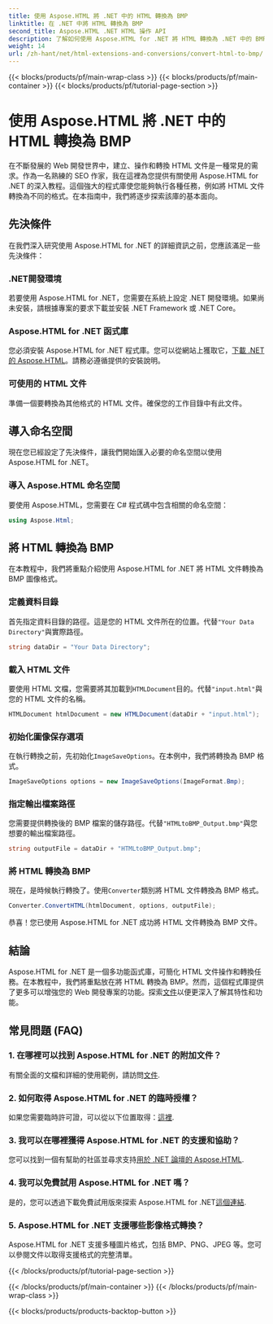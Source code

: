 ```yaml
---
title: 使用 Aspose.HTML 將 .NET 中的 HTML 轉換為 BMP
linktitle: 在 .NET 中將 HTML 轉換為 BMP
second_title: Aspose.HTML .NET HTML 操作 API
description: 了解如何使用 Aspose.HTML for .NET 將 HTML 轉換為 .NET 中的 BMP。為 Web 開發人員利用 Aspose.HTML for .NET 提供的綜合指南。
weight: 14
url: /zh-hant/net/html-extensions-and-conversions/convert-html-to-bmp/
---
```


{{< blocks/products/pf/main-wrap-class >}}
{{< blocks/products/pf/main-container >}}
{{< blocks/products/pf/tutorial-page-section >}}

# 使用 Aspose.HTML 將 .NET 中的 HTML 轉換為 BMP

在不斷發展的 Web 開發世界中，建立、操作和轉換 HTML 文件是一種常見的需求。作為一名熟練的 SEO 作家，我在這裡為您提供有關使用 Aspose.HTML for .NET 的深入教程。這個強大的程式庫使您能夠執行各種任務，例如將 HTML 文件轉換為不同的格式。在本指南中，我們將逐步探索該庫的基本面向。

## 先決條件

在我們深入研究使用 Aspose.HTML for .NET 的詳細資訊之前，您應該滿足一些先決條件：

### .NET開發環境

若要使用 Aspose.HTML for .NET，您需要在系統上設定 .NET 開發環境。如果尚未安裝，請根據專案的要求下載並安裝 .NET Framework 或 .NET Core。

### Aspose.HTML for .NET 函式庫

您必須安裝 Aspose.HTML for .NET 程式庫。您可以從網站上獲取它，[下載 .NET 的 Aspose.HTML](https://releases.aspose.com/html/net/)。請務必遵循提供的安裝說明。

### 可使用的 HTML 文件

準備一個要轉換為其他格式的 HTML 文件。確保您的工作目錄中有此文件。

## 導入命名空間

現在您已經設定了先決條件，讓我們開始匯入必要的命名空間以使用 Aspose.HTML for .NET。

### 導入 Aspose.HTML 命名空間

要使用 Aspose.HTML，您需要在 C# 程式碼中包含相關的命名空間：

```csharp
using Aspose.Html;
```

## 將 HTML 轉換為 BMP

在本教程中，我們將重點介紹使用 Aspose.HTML for .NET 將 HTML 文件轉換為 BMP 圖像格式。

### 定義資料目錄

首先指定資料目錄的路徑。這是您的 HTML 文件所在的位置。代替`"Your Data Directory"`與實際路徑。

```csharp
string dataDir = "Your Data Directory";
```

### 載入 HTML 文件

要使用 HTML 文檔，您需要將其加載到`HTMLDocument`目的。代替`"input.html"`與您的 HTML 文件的名稱。

```csharp
HTMLDocument htmlDocument = new HTMLDocument(dataDir + "input.html");
```

### 初始化圖像保存選項

在執行轉換之前，先初始化`ImageSaveOptions`。在本例中，我們將轉換為 BMP 格式。

```csharp
ImageSaveOptions options = new ImageSaveOptions(ImageFormat.Bmp);
```

### 指定輸出檔案路徑

您需要提供轉換後的 BMP 檔案的儲存路徑。代替`"HTMLtoBMP_Output.bmp"`與您想要的輸出檔案路徑。

```csharp
string outputFile = dataDir + "HTMLtoBMP_Output.bmp";
```

### 將 HTML 轉換為 BMP

現在，是時候執行轉換了。使用`Converter`類別將 HTML 文件轉換為 BMP 格式。

```csharp
Converter.ConvertHTML(htmlDocument, options, outputFile);
```

恭喜！您已使用 Aspose.HTML for .NET 成功將 HTML 文件轉換為 BMP 文件。

## 結論

Aspose.HTML for .NET 是一個多功能函式庫，可簡化 HTML 文件操作和轉換任務。在本教程中，我們將重點放在將 HTML 轉換為 BMP。然而，這個程式庫提供了更多可以增強您的 Web 開發專案的功能。探索[文件](https://reference.aspose.com/html/net/)以便更深入了解其特性和功能。

## 常見問題 (FAQ)

### 1. 在哪裡可以找到 Aspose.HTML for .NET 的附加文件？

有關全面的文檔和詳細的使用範例，請訪問[文件](https://reference.aspose.com/html/net/).

### 2. 如何取得 Aspose.HTML for .NET 的臨時授權？

如果您需要臨時許可證，可以從以下位置取得：[這裡](https://purchase.aspose.com/temporary-license/).

### 3. 我可以在哪裡獲得 Aspose.HTML for .NET 的支援和協助？

您可以找到一個有幫助的社區並尋求支持[用於 .NET 論壇的 Aspose.HTML](https://forum.aspose.com/).

### 4. 我可以免費試用 Aspose.HTML for .NET 嗎？

是的，您可以透過下載免費試用版來探索 Aspose.HTML for .NET[這個連結](https://releases.aspose.com/).

### 5. Aspose.HTML for .NET 支援哪些影像格式轉換？

Aspose.HTML for .NET 支援多種圖片格式，包括 BMP、PNG、JPEG 等。您可以參閱文件以取得支援格式的完整清單。

{{< /blocks/products/pf/tutorial-page-section >}}

{{< /blocks/products/pf/main-container >}}
{{< /blocks/products/pf/main-wrap-class >}}

{{< blocks/products/products-backtop-button >}}

